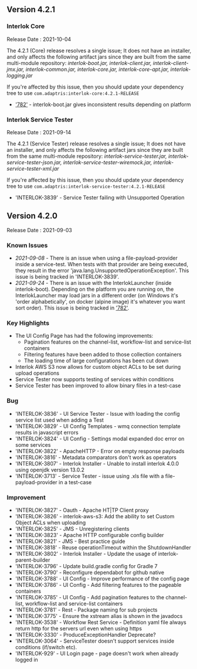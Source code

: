 ## Version 4.2.1 ##

### Interlok Core

Release Date : 2021-10-04

The 4.2.1 (Core) release resolves a single issue; It does not have an installer, and only affects the following artifact jars since they are built from the same multi-module repository: _interlok-boot.jar, interlok-client.jar, interlok-client-jmx.jar, interlok-common.jar, interlok-core.jar, interlok-core-apt.jar, interlok-logging.jar_

If you're affected by this issue, then you should update your dependency tree to use `com.adaptris:interlok-core:4.2.1-RELEASE`

- ['782'](https://github.com/adaptris/interlok/issues/782) - interlok-boot.jar gives inconsistent results depending on platform

### Interlok Service Tester

Release Date : 2021-09-14

The 4.2.1 (Service Tester) release resolves a single issue; It does not have an installer, and only affects the following artifact jars since they are built from the same multi-module repository: _interlok-service-tester.jar, interlok-service-tester-json.jar, interlok-service-tester-wiremock.jar, interlok-service-tester-xml.jar_

If you're affected by this issue, then you should update your dependency tree to use `com.adaptris:interlok-service-tester:4.2.1-RELEASE`

- 'INTERLOK-3839' - Service Tester failing with Unsupported Operation

## Version 4.2.0 ##

Release Date : 2021-09-03

### Known Issues

- _2021-09-08_ - There is an issue when using a file-payload-provider inside a service-test. When tests with that provider are being executed, they result in the error 'java.lang.UnsupportedOperationException'. This issue is being tracked in 'INTERLOK-3839'.
- _2021-09-24_ - There is an issue with the InterlokLauncher (inside interlok-boot). Depending on the platform you are running on, the InterlokLauncher may load jars in a different order (on Windows it's 'order alphabetically', on docker (alpine image) it's whatever you want sort order). This issue is being tracked in ['782'](https://github.com/adaptris/interlok/issues/782).

### Key Highlights

- The UI Config Page has had the following improvements:
  - Pagination features on the channel-list, workflow-list and service-list containers
  - Filtering features have been added to those collection containers
  - The loading time of large configurations has been cut down
- Interlok AWS S3 now allows for custom object ACLs to be set during upload operations
- Service Tester now supports testing of services within conditions
- Service Tester has been improved to allow binary files in a test-case


### Bug
- 'INTERLOK-3836' - UI Service Tester - Issue with loading the config service list used when adding a Test
- 'INTERLOK-3829' - UI Config Templates - wmq connection template results in javascript errors
- 'INTERLOK-3824' - UI Config - Settings modal expanded doc error on some services
- 'INTERLOK-3822' - ApacheHTTP - Error on empty response payloads
- 'INTERLOK-3816' - Metadata comparators don't work as operators
- 'INTERLOK-3807' - Interlok Installer - Unable to install interlok 4.0.0 using openjdk version 13.0.2
- 'INTERLOK-3713' - Service Tester - issue using .xls file with a file-payload-provider in a test-case

### Improvement

- 'INTERLOK-3827' -  Oauth - Apache HT|TP Client proxy
- 'INTERLOK-3826' -  interlok-aws-s3: Add the ability to set Custom Object ACLs when uploading
- 'INTERLOK-3825' -  JMS - Unregistering clients
- 'INTERLOK-3823' -  Apache HTTP configurable config builder
- 'INTERLOK-3821' -  JMS - Best practice guide
- 'INTERLOK-3818' -  Reuse operationTimeout within the ShutdownHandler
- 'INTERLOK-3802' -  Interlok Installer - Update the usage of interlok-parent-builder
- 'INTERLOK-3796' -  Update build.gradle config for Gradle 7
- 'INTERLOK-3790' -  Reconfigure dependabot for github native
- 'INTERLOK-3788' -  UI Config - Improve performance of the config page
- 'INTERLOK-3786' -  UI Config - Add filtering features to the pageable containers
- 'INTERLOK-3785' -  UI Config - Add pagination features to the channel-list, workflow-list and service-list containers
- 'INTERLOK-3781' -  Rest - Package naming for sub projects
- 'INTERLOK-3775' -  Ensure the xstream alias is shown in the javadocs
- 'INTERLOK-3538' -  Workflow Rest Service - Definition yaml file always return http for the servers url even when using https
- 'INTERLOK-3330' -  ProduceExceptionHandler Deprecate?
- 'INTERLOK-3064' -  ServiceTester doesn't support services inside conditions (if/switch etc).
- 'INTERLOK-929' -  UI Login page - page doesn't work when already logged in
